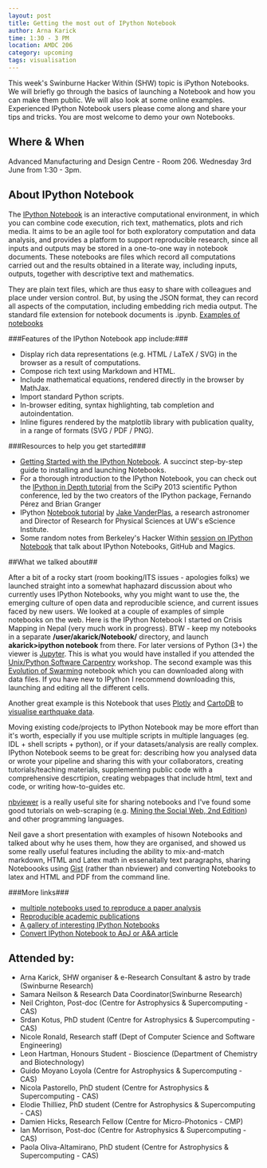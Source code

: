 ```yaml
---
layout: post
title: Getting the most out of IPython Notebook
author: Arna Karick
time: 1:30 - 3 PM
location: AMDC 206
category: upcoming
tags: visualisation
---
```

This week's Swinburne Hacker Within (SHW) topic is iPython Notebooks. We will briefly go through the basics of launching a Notebook and how you can make them public. We will also look at some online examples. Experienced IPython Notebook users please come along and share your tips and tricks. You are most welcome to demo your own Notebooks.

## Where & When

Advanced Manufacturing and Design Centre - Room 206. Wednesday 3rd June from 1:30 - 3pm.

## About IPython Notebook
The [IPython Notebook](http://ipython.org) is an interactive computational environment, in which you can combine code execution, rich text, mathematics, plots and rich media. It aims to be an agile tool for both exploratory computation and data analysis, and provides a platform to support reproducible research, since all inputs and outputs may be stored in a one-to-one way in notebook documents. These notebooks are files which record all computations carried out and the results obtained in a literate way, including inputs, outputs, together with descriptive text and mathematics.

They are plain text files, which are thus easy to share with colleagues and place under version control. But, by using the JSON format, they can record all aspects of the computation, including embedding rich media output. The standard file extension for notebook documents is .ipynb. [Examples of notebooks](http://nbviewer.ipython.org/)

###Features of the IPython Notebook app include:###

* Display rich data representations (e.g. HTML / LaTeX / SVG) in the browser as a result of computations.
* Compose rich text using Markdown and HTML.
* Include mathematical equations, rendered directly in the browser by MathJax.
* Import standard Python scripts.
* In-browser editing, syntax highlighting, tab completion and autoindentation.
* Inline figures rendered by the matplotlib library with publication quality, in a range of formats (SVG / PDF / PNG).

###Resources to help you get started###

* [Getting Started with the IPython Notebook](https://blog.safaribooksonline.com/2013/12/12/start-ipython-notebook/). A  succinct step-by-step guide to installing and launching Notebooks.
* For a thorough introduction to the IPython Notebook, you can check out the [IPython in Depth tutorial](https://www.youtube.com/watch?t=10&v=xe_ATRmw0KM) from the SciPy 2013 scientific Python conference, led by the two creators of the IPython package, Fernando Pérez and Brian Granger
* IPython [Notebook tutorial](http://www.astro.washington.edu/users/vanderplas/Astr599/notebooks/03_IPython_intro) by [Jake VanderPlas](http://www.astro.washington.edu/users/vanderplas/), a research astronomer and Director of Research for Physical Sciences at UW's eScience Institute.
* Some random notes from Berkeley's Hacker Within [session on IPython Notebook](http://thehackerwithin.github.io/berkeley/posts/ipython/) that talk about IPython Notebooks, GitHub and Magics.

##What we talked about##

After a bit of a rocky start (room booking/ITS issues - apologies folks) we launched straight into a somewhat haphazard discussion about who currently uses IPython Notebooks, why you might want to use the, the emerging culture of open data and reproducible science, and current issues faced by new users. We looked at a couple of examples of simple notebooks on the web. Here is the IPython Notebook I started on Crisis Mapping in Nepal (very much work in progress). BTW - keep my notebooks in a separate **/user/akarick/Notebook/** directory, and launch **akarick>ipython notebook** from there. For later versions of Python (3+) the viewer is [Jupyter](http://ipython.org). This is what you would have installed if you attended the [Unix/Python Software Carpentry](http://drarnakarick.github.io/2015-05-04-swinpython/) workshop. The second example was this [Evolution of Swarming](http://www.randalolson.com/2012/05/12/a-short-demo-on-how-to-use-ipython-notebook-as-a-research-notebook/) notebook which you can downloaded along with data files. If you have new to IPython I recommend downloading this, launching and editing all the different cells. 

Another great example is this Notebook that uses [Plotly](https://plot.ly/feed/) and [CartoDB](https://plot.ly/ipython-notebooks/cartodb/) to [visualise earthquake data](https://plot.ly/ipython-notebooks/cartodb/).

Moving existing code/projects to IPython Notebook may be more effort than it's worth, especially if you use multiple scripts in multiple languages (eg. IDL + shell scripts + python), or if your datasets/analysis are really complex. IPython Notebook seems to be great for: describing how you analysed data or wrote your pipeline and sharing this with your collaborators, creating tutorials/teaching materials, supplementing public code with a comprehensive descrtipion, creating webpages that include html, text and code, or writing how-to-guides etc. 

[nbviewer](http://nbviewer.ipython.org) is a really useful site for sharing notebooks and I've found some good tutorials on web-scraping (e.g. [Mining the Social Web, 2nd Edition](http://nbviewer.ipython.org/github/jrmontag/Mining-the-Social-Web-2nd-Edition/tree/master/ipynb/)) and other programming languages.

Neil gave a short presentation with examples of hisown Notebooks and talked about why he uses them, how they are organised, and showed us some  really useful features including the ability to mix-and-match markdown, HTML and Latex math in essenaitally text paragraphs, sharing Noteboooks using [Gist](https://gist.github.com) (rather than nbviewer) and converting Notebooks to latex and HTML and PDF from the command line. 

###More links###
* [multiple notebooks used to reproduce a paper analysis](https://github.com/theandygross/TCGA/tree/master/Analysis_Notebooks#guide-to-running) 
* [Reproducible academic publications](https://github.com/ipython/ipython/wiki/A-gallery-of-interesting-IPython-Notebooks#reproducible-academic-publications)
* [A gallery of interesting IPython Notebooks](https://github.com/ipython/ipython/wiki/A-gallery-of-interesting-IPython-Notebooks) 
* [Convert IPython Notebook to ApJ or A&A article](http://www.astropython.org/snippet/2013/7/Convert-IPython-notebook-to-ApJ-or-AA-article)

## Attended by:

* Arna Karick, SHW organiser  &amp; e-Research Consultant & astro by trade (Swinburne Research)
* Samara Neilson  &amp; Research Data Coordinator(Swinburne Research)
* Neil Crighton, Post-doc  (Centre for Astrophysics & Supercomputing - CAS)
* Srdan Kotus, PhD student  (Centre for Astrophysics & Supercomputing - CAS)
* Nicole Ronald, Research staff (Dept of Computer Science and Software Engineering)
* Leon Hartman, Honours Student - Bioscience (Department of Chemistry and Biotechnology)
* Guido Moyano Loyola (Centre for Astrophysics & Supercomputing - CAS)
* Nicola Pastorello, PhD student  (Centre for Astrophysics & Supercomputing - CAS)
* Elodie Thilliez, PhD student  (Centre for Astrophysics & Supercomputing - CAS)
* Damien Hicks, Research Fellow (Centre for Micro-Photonics - CMP)
* Ian Morrison, Post-doc (Centre for Astrophysics & Supercomputing - CAS)
* Paola Oliva-Altamirano, PhD student  (Centre for Astrophysics & Supercomputing - CAS)

